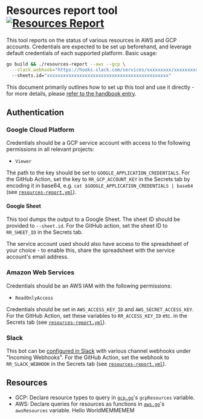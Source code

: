 # Resources report tool [![Resources Report](https://github.com/sourcegraph/sourcegraph/workflows/Resources%20Report/badge.svg)](https://github.com/sourcegraph/sourcegraph/actions?query=workflow%3A%22Resources+Report%22)

This tool reports on the status of various resources in AWS and GCP accounts. Credentials are expected to be set up beforehand, and leverage default credentials of each supported platform. Basic usage:

```sh
go build && ./resources-report --aws --gcp \
  --slack.webhook="https://hooks.slack.com/services/xxxxxxxxx/xxxxxxxxxxx/xxxxxxxxxxxxxxxxxxxxxxxx"
  --sheets.id="xxxxxxxxxxxxxxxxxxxxxxxxxxxxxxxxxxxxxxxxxxxxx"
```

This document primarily outlines how to set up this tool and use it directly - for more details, please [refer to the handbook entry](https://handbook.sourcegraph.com/engineering/distribution/tools/resources_report).

## Authentication

### Google Cloud Platform

Credentials should be a GCP service account with access to the following permissions in all relevant projects:

- `Viewer`

The path to the key should be set to `GOOGLE_APPLICATION_CREDENTIALS`. For the GitHub Action, set the key to `RR_GCP_ACCOUNT_KEY` in the Secrets tab by encoding it in base64, e.g. `cat $GOOGLE_APPLICATION_CREDENTIALS | base64` (see [`resources-report.yml`](../../../.github/workflows/resources-report.yml)).

#### Google Sheet

This tool dumps the output to a Google Sheet. The sheet ID should be provided to `--sheet.id`. For the GitHub action, set the sheet ID to `RR_SHEET_ID` in the Secrets tab.

The service account used should also have access to the spreadsheet of your choice - to enable this, share the spreadsheet with the service account's email address.

### Amazon Web Services

Credentials should be an AWS IAM with the following permissions:

- `ReadOnlyAccess`

Credentials should be set in `AWS_ACCESS_KEY_ID` and `AWS_SECRET_ACCESS_KEY`. For the GitHub Action, set these variables to `RR_ACCESS_KEY_ID` etc. in the Secrets tab (see [`resources-report.yml`](../../../.github/workflows/resources-report.yml)).

### Slack

This bot can be [configured in Slack](https://api.slack.com/apps/A013EETK25V) with various channel webhooks under "Incoming Webhooks". For the GitHub Action, set the webhook to `RR_SLACK_WEBHOOK` in the Secrets tab (see [`resources-report.yml`](../../../.github/workflows/resources-report.yml)).

## Resources

- GCP: Declare resource types to query in [`gcp.go`](./gcp.go)'s `gcpResources` variable.
- AWS: Declare queries for resources as functions in [`aws.go`](./aws.go)'s `awsResources` variable.
Hello WorldMEMMEMEM
